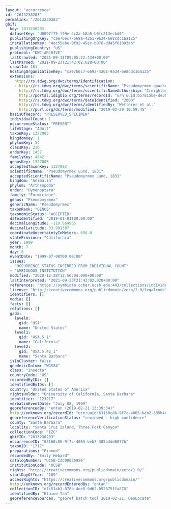 ```yaml
---
layout: "occurrence"
id: "2013230283"
permalink: "/2013230283"
gbif:
  key: 2013230283
  datasetKey: "d6097f75-f99e-4c2a-b8a5-b0fc213ecbd0"
  publishingOrgKey: "cae7b6c7-669a-4261-9a34-6e8cdc16a125"
  installationKey: "4ec55ebe-9f92-45ec-b076-dd45f61003ab"
  publishingCountry: "US"
  protocol: "DWC_ARCHIVE"
  lastCrawled: "2021-09-11T09:05:22.434+00:00"
  lastParsed: "2021-09-23T21:42:02.028+00:00"
  crawlId: 161
  hostingOrganizationKey: "cae7b6c7-669a-4261-9a34-6e8cdc16a125"
  extensions:
    http://rs.tdwg.org/dwc/terms/Identification:
    - http://rs.tdwg.org/dwc/terms/scientificName: "Pseudomyrmex apache"
      http://rs.tdwg.org/dwc/terms/scientificNameAuthorship: "Creighton, 1953"
      http://portal.idigbio.org/terms/recordId: "urn:uuid:b57815be-de38-4b86-b623-4cd835c9d777"
      http://rs.tdwg.org/dwc/terms/dateIdentified: "2000"
      http://rs.tdwg.org/dwc/terms/identifiedBy: "Wetterer et al."
      http://purl.org/dc/terms/modified: "2019-02-20 10:59:45"
  basisOfRecord: "PRESERVED_SPECIMEN"
  individualCount: 1
  occurrenceStatus: "PRESENT"
  lifeStage: "Adult"
  taxonKey: 1327003
  kingdomKey: 1
  phylumKey: 54
  classKey: 216
  orderKey: 1457
  familyKey: 4342
  genusKey: 1327003
  acceptedTaxonKey: 1327003
  scientificName: "Pseudomyrmex Lund, 1831"
  acceptedScientificName: "Pseudomyrmex Lund, 1831"
  kingdom: "Animalia"
  phylum: "Arthropoda"
  order: "Hymenoptera"
  family: "Formicidae"
  genus: "Pseudomyrmex"
  genericName: "Pseudomyrmex"
  taxonRank: "GENUS"
  taxonomicStatus: "ACCEPTED"
  dateIdentified: "2019-01-01T00:00:00"
  decimalLongitude: -119.664955
  decimalLatitude: 33.991387
  coordinateUncertaintyInMeters: 698.0
  stateProvince: "California"
  year: 1999
  month: 7
  day: 8
  eventDate: "1999-07-08T00:00:00"
  issues:
  - "OCCURRENCE_STATUS_INFERRED_FROM_INDIVIDUAL_COUNT"
  - "AMBIGUOUS_INSTITUTION"
  modified: "2020-12-28T12:56:04.000+00:00"
  lastInterpreted: "2021-09-23T21:42:02.028+00:00"
  references: "https://symbiota.ccber.ucsb.edu:443/collections/individual/index.php?occid=123217"
  license: "http://creativecommons.org/publicdomain/zero/1.0/legalcode"
  identifiers: []
  media: []
  facts: []
  relations: []
  gadm:
    level0:
      gid: "USA"
      name: "United States"
    level1:
      gid: "USA.5_1"
      name: "California"
    level2:
      gid: "USA.5.42_1"
      name: "Santa Barbara"
  isInCluster: false
  geodeticDatum: "WGS84"
  class: "Insecta"
  countryCode: "US"
  recordedByIDs: []
  identifiedByIDs: []
  country: "United States of America"
  rightsHolder: "University of California, Santa Barbara"
  identifier: "123217"
  verbatimEventDate: "July 08, 1999"
  georeferencedBy: "entan (2019-02-21 13:39:34)"
  http://unknown.org/recordId: "urn:uuid:63168c86-9f7c-4065-beb2-385b4dd6877b"
  georeferenceVerificationStatus: "reviewed - high confidence"
  county: "Santa Barbara"
  locality: "Santa Cruz Island, Three Fork Canyon"
  collectionCode: "IZC"
  gbifID: "2013230283"
  occurrenceID: "63168c86-9f7c-4065-beb2-385b4dd6877b"
  taxonID: "1717"
  preparations: "Pinned"
  recordedBy: "Emily Hebard"
  catalogNumber: "UCSB-IZC00026926"
  institutionCode: "UCSB"
  rights: "http://creativecommons.org/publicdomain/zero/1.0/"
  startDayOfYear: "189"
  accessRights: "https://creativecommons.org/publicdomain/"
  http://unknown.org/recordEnteredBy: "entan"
  collectionID: "e7c51ab1-870b-4ee8-9d62-092875ffa870"
  identifiedBy: "Elaine Tan"
  georeferenceSources: "georef batch tool 2019-02-21; GeoLocate"
---
```


